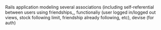 Rails application modeling several associations (including self-referential between users using friendships_, functionaliy (user logged in/logged out views, stock following limit, friendship already following, etc), devise (for auth) 
